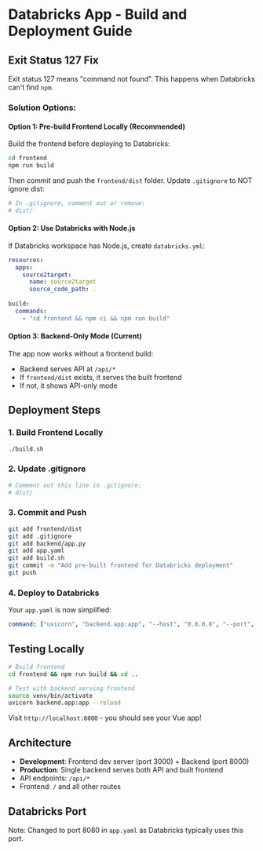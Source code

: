 # Databricks App - Build and Deployment Guide

## Exit Status 127 Fix

Exit status 127 means "command not found". This happens when Databricks can't find `npm`.

### Solution Options:

#### Option 1: Pre-build Frontend Locally (Recommended)
Build the frontend before deploying to Databricks:

```bash
cd frontend
npm run build
```

Then commit and push the `frontend/dist` folder. Update `.gitignore` to NOT ignore dist:

```bash
# In .gitignore, comment out or remove:
# dist/
```

#### Option 2: Use Databricks with Node.js
If Databricks workspace has Node.js, create `databricks.yml`:

```yaml
resources:
  apps:
    source2target:
      name: source2target
      source_code_path: .
      
build:
  commands:
    - "cd frontend && npm ci && npm run build"
```

#### Option 3: Backend-Only Mode (Current)
The app now works without a frontend build:
- Backend serves API at `/api/*`
- If `frontend/dist` exists, it serves the built frontend
- If not, it shows API-only mode

## Deployment Steps

### 1. Build Frontend Locally
```bash
./build.sh
```

### 2. Update .gitignore
```bash
# Comment out this line in .gitignore:
# dist/
```

### 3. Commit and Push
```bash
git add frontend/dist
git add .gitignore
git add backend/app.py
git add app.yaml
git add build.sh
git commit -m "Add pre-built frontend for Databricks deployment"
git push
```

### 4. Deploy to Databricks
Your `app.yaml` is now simplified:
```yaml
command: ["uvicorn", "backend.app:app", "--host", "0.0.0.0", "--port", "8080"]
```

## Testing Locally

```bash
# Build frontend
cd frontend && npm run build && cd ..

# Test with backend serving frontend
source venv/bin/activate
uvicorn backend.app:app --reload
```

Visit `http://localhost:8000` - you should see your Vue app!

## Architecture

- **Development**: Frontend dev server (port 3000) + Backend (port 8000)
- **Production**: Single backend serves both API and built frontend
- API endpoints: `/api/*`
- Frontend: `/` and all other routes

## Databricks Port

Note: Changed to port 8080 in `app.yaml` as Databricks typically uses this port.

